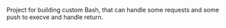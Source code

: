 Project for building custom Bash, that can handle some requests and some push to execve and handle return.
